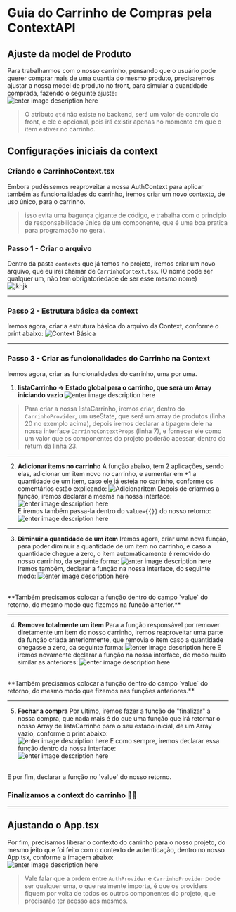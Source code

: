 # Guia do Carrinho de Compras pela ContextAPI

## Ajuste da model de Produto
Para trabalharmos com o nosso carrinho, pensando que o usuário pode querer comprar mais de uma quantia do mesmo produto, precisaremos ajustar a nossa model de produto no front, para simular a quantidade comprada, fazendo o seguinte ajuste:<br />
![enter image description here](https://i.ibb.co/G7RtdMh/model-produto.png)
>O atributo `qtd` não existe no backend, será um valor de controle do front, e ele é opcional, pois irá existir apenas no momento em que o item estiver no carrinho.

## Configurações iniciais da context

### Criando o CarrinhoContext.tsx
Embora pudéssemos reaproveitar a nossa AuthContext para aplicar também as funcionalidades do carrinho, iremos criar um novo contexto, de uso único, para o carrinho. 
> isso evita uma bagunça gigante de código, e trabalha com o principio de responsabilidade única de um componente, que é uma boa pratica para programação no geral.

### Passo 1 - Criar o arquivo
Dentro da pasta `contexts` que já temos no projeto, iremos criar um novo arquivo, que eu irei chamar de `CarrinhoContext.tsx`. (O nome pode ser qualquer um, não tem obrigatoriedade de ser esse mesmo nome) <br />
![jkhjk](https://i.ibb.co/bP2s4Bp/1.png)

<hr />

### Passo 2 - Estrutura básica da context
Iremos agora, criar a estrutura básica do arquivo da Context, conforme o print abaixo:
![Context Básica](https://i.ibb.co/fx0tVB1/2.png)

<hr />

### Passo 3 - Criar as funcionalidades do Carrinho na Context
Iremos agora, criar as funcionalidades do carrinho, uma por uma.

 1. **listaCarrinho -> Estado global para o carrinho, que será um Array iniciando vazio**
 ![enter image description here](https://i.ibb.co/VvZPtBN/3.png)
>Para criar a nossa listaCarrinho, iremos criar, dentro do `CarrinhoProvider`, um useState, que será um array de produtos (linha 20 no exemplo acima), depois iremos declarar a tipagem dele na nossa interface `CarrinhoContextProps` (linha 7), e fornecer ele como um valor que os componentes do projeto poderão acessar, dentro do return da linha 23.
<hr />

 2. **Adicionar items no carrinho**
A função abaixo, tem 2 aplicações, sendo elas, adicionar um item novo no carrinho, e aumentar em +1 a quantidade de um item, caso ele já esteja no carrinho, conforme os comentários estão explicando:
![AdicionarItem](https://i.ibb.co/RHFLgP7/4.png)
Depois de criarmos a função, iremos declarar a mesma na nossa interface:
![enter image description here](https://i.ibb.co/n0q6R2b/5.png)
<br />E iremos também passa-la dentro do `value={{}}` do nosso retorno:
![enter image description here](https://i.ibb.co/3WBt3sS/6.png)
<hr />

 3. **Diminuir a quantidade de um item**
Iremos agora, criar uma nova função, para poder diminuir a quantidade de um item no carrinho, e caso a quantidade chegue a zero, o item automaticamente é removido do nosso carrinho, da seguinte forma:
![enter image description here](https://i.ibb.co/Wz3WmtG/7.png)
Iremos também, declarar a função na nossa interface, do seguinte modo:
![enter image description here](https://i.ibb.co/m4TPD8v/8.png)
<br />
**Também precisamos colocar a função dentro do campo `value` do retorno, do mesmo modo que fizemos na função anterior.**
<hr />

 4. **Remover totalmente um item**
Para a função responsável por remover diretamente um item do nosso carrinho, iremos reaproveitar uma parte da função criada anteriormente, que removia o item caso a quantidade chegasse a zero, da seguinte forma:
![enter image description here](https://i.ibb.co/n6PQRZt/9.png)
E iremos novamente declarar a função na nossa interface, de modo muito similar as anteriores:
![enter image description here](https://i.ibb.co/J5QN3yd/10.png)
<br />
**Também precisamos colocar a função dentro do campo `value` do retorno, do mesmo modo que fizemos nas funções anteriores.**

<hr />

 5. **Fechar a compra**
Por ultimo, iremos fazer a função de "finalizar" a nossa compra, que nada mais é do que uma função que irá retornar o nosso Array de listaCarrinho para o seu estado inicial, de um Array vazio, conforme o print abaixo:<br />
![enter image description here](https://i.ibb.co/SnHNb7B/11.png)
E como sempre, iremos declarar essa função dentro da nossa interface:<br />
![enter image description here](https://i.ibb.co/tLYPfsZ/12.png)
<br />
E por fim, declarar a função no `value` do nosso retorno.

### Finalizamos a context do carrinho 🎉🎉

<hr />

## Ajustando o App.tsx
Por fim, precisamos liberar o contexto do carrinho para o nosso projeto, do mesmo jeito que foi feito com o contexto de autenticação, dentro no nosso App.tsx, conforme a imagem abaixo:
<br />
![enter image description here](https://i.ibb.co/M6FBtRG/13.png)
<br />
>Vale falar que a ordem entre `AuthProvider` e `CarrinhoProvider` pode ser qualquer uma, o que realmente importa, é que os providers fiquem por volta de todos os outros componentes do projeto, que precisarão ter acesso aos mesmos.
